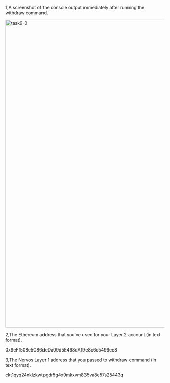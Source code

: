 1,A screenshot of the console output immediately after running the withdraw command.

<img width="969" alt="task9-0" src="https://user-images.githubusercontent.com/88998318/130810948-056a3a09-6402-47b8-b4ed-025573114d92.png">

2,The Ethereum address that you've used for your Layer 2 account (in text format).

0x9eFf508e5C86deDa09d5E468dAf9e8c6c5496ee8

3,The Nervos Layer 1 address that you passed to withdraw command (in text format).

ckt1qyq24nklzkwtpgdr5g4x9mkxvm835va8e57s25443q
